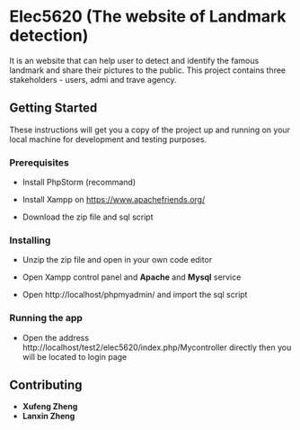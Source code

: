# Elec5620 (The website of Landmark detection)

It is an website that can help user to detect and identify the famous landmark and share their pictures to the public. 
This project contains three stakeholders - users, admi and trave agency.

## Getting Started

These instructions will get you a copy of the project up and running on your local machine for development and testing purposes. 

### Prerequisites

* Install PhpStorm (recommand)

* Install Xampp on https://www.apachefriends.org/

* Download the zip file and sql script

### Installing

* Unzip the zip file and open in your own code editor

* Open Xampp control panel and **Apache** and **Mysql** service

* Open http://localhost/phpmyadmin/ and import the sql script

### Running the app

* Open the address http://localhost/test2/elec5620/index.php/Mycontroller directly then you will be located to login page

## Contributing

* **Xufeng Zheng**
* **Lanxin Zheng**
